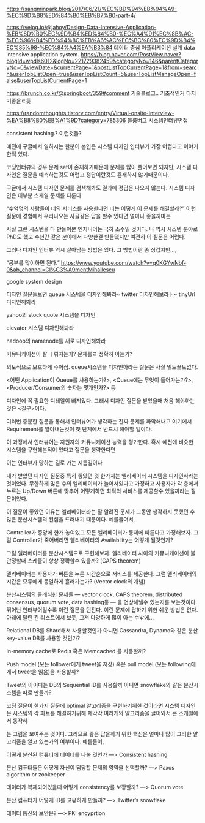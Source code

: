 https://sangminpark.blog/2017/06/21/%EC%BD%94%EB%94%A9-%EC%9D%B8%ED%84%B0%EB%B7%B0-part-4/

https://velog.io/@jahoy/Design-Data-Intensive-Application-%EB%8D%B0%EC%9D%B4%ED%84%B0-%EC%A4%91%EC%8B%AC-%EC%96%B4%ED%94%8C%EB%A6%AC%EC%BC%80%EC%9D%B4%EC%85%98-%EC%84%A4%EA%B3%84
데이터 중심 어플리케이션 설계
data intensive application system.
https://blog.naver.com/PostView.naver?blogId=wpdls6012&logNo=221729382459&categoryNo=146&parentCategoryNo=0&viewDate=&currentPage=1&postListTopCurrentPage=1&from=search&userTopListOpen=true&userTopListCount=5&userTopListManageOpen=false&userTopListCurrentPage=1

https://brunch.co.kr/@springboot/359#comment 기술블로그.. 기초적인거 다지기좋을ㄷ듯

https://randomthoughts.tistory.com/entry/Virtual-onsite-interview-%EA%B8%B0%EB%A1%9D?category=785306
블룸버그 시스템인터뷰면접

consistent hashing.? 이런것들?


예전에 구글에서 일하시는 한분이 본인은 시스템 디자인 인터뷰가 가장 어렵다고 이야기한적 있다.

코딩인터뷰의 경우 문제 set이 존재하기때문에 문제를 많이 풀어보면 되지만, 시스템 디자인은 질문을 예측하는것도 어렵고 정답이란것도 존재하지 않기때문이다. 

구글에서 시스템 디자인 문제를 검색해봐도 결과에 정답은 나오지 않는다. 시스템 디자인은 대부분 스케일 문제를 다룬다.

“수억명의 사람들이 너의 서비스를 사용한다면 너는 어떻게 이 문제를 해결할래?” 이런 질문에 경험에서 우러나오는 사골같은 답을 할수 있다면 얼마나 좋을까마는 

사실 그런 시스템을 다 만들어본 엔지니어는 극히 소수일 것이다. 나 역시 시스템 분야로 PhD도 했고 수년간 같은 분야에서 다양한걸 만들었지만 여전히 이 질문은 어렵다.

그러나 디자인 인터뷰 역시 살아남는 방법은 있다. 그 방법이란 좀 싱겁지만…,

“공부를 많이하면 된다.”
https://www.youtube.com/watch?v=q0KGYwNbf-0&ab_channel=Cl%C3%A9mentMihailescu

google system design



디자인 질문들보면
queue 시스템을 디자인해봐라~
twitter 디자인해보라ㅏ~
tinyUrl 디자인해봐라

yahoo의 stock quote 시스템을 디자인

elevator 시스템 디자인해봐라

hadoop의 namenode를 새로 디자인해봐라

커뮤니케이션이 잘 ㅣ뤄지는가?
문제를ㄹ 정확히 아는가?

의도적으로 모호하게 주어짐. queue시스템을 디자인하라는 질문은 사실 밑도끝도없다.

 <어떤 Application이 Queue를 사용하는가?>, <Queue에는 무엇이 들어가는가?>, <Producer/Consumer의 숫자는 몇개인가?> 등 
 
 
 디자인에 꼭 필요한 디테일이 빠져있다. 그래서 디자인 질문을 받았을때 처음 해야하는것은 <질문>이다.
 
 여러번 충분한 질문을 통해서 인터뷰어가 생각하는 진짜 문제를 파악해내고 여기에서 Requirement를 알아내는것이 첫 단계에서 반드시 해야할 일이다. 
 
 이 과정에서 인터뷰어는 지원자의 커뮤니케이션 능력을 평가한다. 혹시 예전에 비슷한 시스템을 구현해본적이 있다고 질문을 생략한다면 
 
 이는 인터뷰가 망하는 길로 가는 지름길이다
 
 
 내가 받았던 디자인 질문중 특히 좋았던 것 한가지는 엘리베이터 시스템을 디자인하라는 것이었다. 무한하게 많은 수의 엘리베이터가 늘어서있다고 가정하고 사용자가 각 층에서 누르는
 Up/Down 버튼에 맞추어 어떻게하면 최적의 서비스를 제공할수 있을까라는 질문이었다. 
 
 이 질문이 좋았던 이유는 엘리베이터라는 잘 알려진 문제가 그동안 생각하지 못했던 수많은 분산시스템의 컨셉을 드러내기 때문이다. 예를들어서,



Controller가 중앙에 한개 놓여있고 모든 엘리베이터가 통제에 따른다고 가정해보자. 그럼 Controller가 죽어버리면 엘리베이터의 Availability는 어떻게 될것인가?

그럼 엘리베이터를 분산시스템으로 구현해보자. 엘리베이터 사이의 커뮤니케이션이 불안정할때 스케줄이 항상 정확할수 있을까? (CAPS theorem)

엘리베이터는 사용자가 버튼을 누른 시간순으로 서비스를 제공한다. 그럼 엘리베이터의 시간은 모두에게 동일하게 흘러가는가? (Vector clock의 개념)


 분산시스템의 클래식한 문제들 — vector clock, CAPS theorem, distributed consensus, quorum vote, data hashing등 — 을 연상해낼수 있는지를 보는것이다. 
 뛰어난 인터뷰어일수록 이런 질문을 던진다. 이런 문제에 답하기 위한 쉬운 방법은 없다. 아래에 달린 긴 리스트에서 보듯, 그저 다양하게 많이 아는 수밖에…


Relational DB를 Shard해서 사용할것인가 아니면 Cassandra, Dynamo와 같은 분산 key-value DB를 사용할 것인가?


In-memory cache로 Redis 혹은 Memcached 를 사용할까?

Push model (모든 follower에게 tweet을 저장) 혹은 pull model (모든 following에게서 tweet을 읽음)을 사용할까?

Tweet의 아이디는 DB의 Sequential ID를 사용할까 아니면 snowflake와 같은 분산시스템을 따로 만들까?



코딩 질문이 한가지 질문에 optimal 알고리즘을 구현하기위한 것이라면 시스템 디자인은 시스템의 각 파트를 해결하기위해 제각각 여러개의 알고리즘을 끌어와서 큰 스케일에서 동작하

는 그림을 보여주는 것이다. 그러므로 좋은 답을하기 위한 핵심은 얼마나 많이 그러한 알고리즘을 알고 있는가의 여부이다. 예를들어,

어떻게 분산된 컴퓨터에 데이터를 나눌 것인가 —> Consistent hashing

분산 컴퓨터들은 어떻게 자신이 담당할 문제의 영역을 선택할까? —> Paxos algorithm or zookeeper

데이터가 복제되어있을때 어떻게 consistency를 보장할까? —> Quorum vote

분산 컴퓨터가 어떻게 ID를 고유하게 만들까? —> Twitter’s snowflake

데이터 통신의 보안은? —> PKI encyprtion

